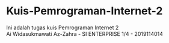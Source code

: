 # Kuis-Pemrograman-Internet-2
Ini adalah tugas kuis Pemrograman Internet 2
<br>
Ai Widasukmawati Az-Zahra - SI ENTERPRISE 1/4 - 2019114014
